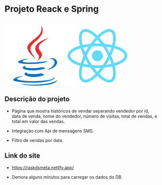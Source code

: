 # Projeto Reack e Spring

<div style="display: inline_block"><br> 
  <img align="center" height="200" width="200" src="https://raw.githubusercontent.com/devicons/devicon/master/icons/java/java-original.svg">
  <img align="center" height="200" width="200" src="https://raw.githubusercontent.com/devicons/devicon/master/icons/react/react-original.svg">
</div>



## Descrição do projeto

- Página que mostra históricos de vendar separando vendedor por id, data de venda, nome do vendedor, número de visitas, total de vendas, e total em valor das vendas.

- Integração com Api de mensagens SMS.

- Filtro de vendas por data.

## Link do site
- https://raskdsmeta.netlify.app/

- Demora alguns minutos para carregar os dados do DB.
